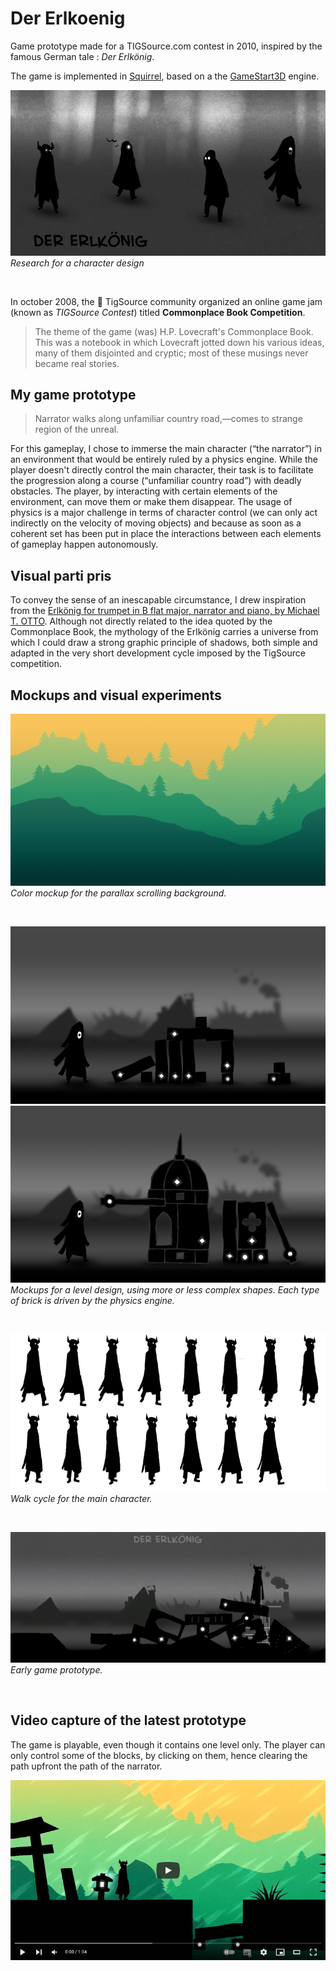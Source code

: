 # Der Erlkoenig

Game prototype made for a TIGSource.com contest in 2010, inspired by the famous German tale : _Der Erlkönig_.

The game is implemented in [Squirrel](https://github.com/albertodemichelis/squirrel), based on a the [GameStart3D](https://www.youtube.com/@GameStart3D/videos) engine.

![](img/charadesign.png)<br>
_Research for a character design_

<br>

In october 2008, the :tiger: TigSource community organized an online game jam (known as _TIGSource Contest_) titled **Commonplace Book Competition**.

> The theme of the game (was) H.P. Lovecraft's Commonplace Book. This was a notebook in which Lovecraft jotted down his various ideas, many of them disjointed and cryptic; most of these musings never became real stories.

## My game prototype

> Narrator walks along unfamiliar country road,—comes to strange region of the unreal.

For this gameplay, I chose to immerse the main character (“the narrator”) in an environment that would be entirely ruled by a physics engine. While the player doesn't directly control the main character, their task is to facilitate the progression along a course (“unfamiliar country road”) with deadly obstacles. The player, by interacting with certain elements of the environment, can move them or make them disappear. The usage of physics is a major challenge in terms of character control (we can only act indirectly on the velocity of moving objects) and because as soon as a coherent set has been put in place the interactions between each elements of gameplay happen autonomously.

## Visual parti pris

To convey the sense of an inescapable circumstance, I drew inspiration from the [Erlkönig for trumpet in B flat major, narrator and piano, by Michael T. OTTO](http://www.musicweb-international.com/classrev/2004/Mar04/otto.htm). Although not directly related to the idea quoted by the Commonplace Book, the mythology of the Erlkönig carries a universe from which I could draw a strong graphic principle of shadows, both simple and adapted in the very short development cycle imposed by the TigSource competition.

## Mockups and visual experiments

![](img/color-mockup.png)<br>
_Color mockup for the parallax scrolling background._

<br>

![](img/level-mockup-000.png)<br>
![](img/level-mockup-001.png)<br>
_Mockups for a level design, using more or less complex shapes. Each type of brick is driven by the physics engine._

<br>

![](img/walk_sequence.png)<br>
_Walk cycle for the main character._

<br>

![](img/prototype.png)<br>
_Early game prototype._

<br>

## Video capture of the latest prototype

The game is playable, even though it contains one level only. The player can only control some of the blocks, by clicking on them, hence clearing the path upfront the path of the narrator.

[![youtube screenshot](img/der-erlkoenig-video-screenshot.png)](https://www.youtube.com/watch?v=EzBeBu_UmCU)